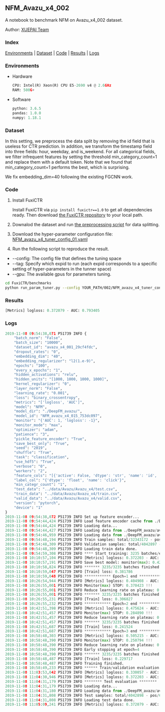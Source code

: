 ## NFM_Avazu_x4_002

A notebook to benchmark NFM on Avazu_x4_002 dataset.

Author: [XUEPAI Team](https://github.com/xue-pai)


### Index
[Environments](#Environments) | [Dataset](#Dataset) | [Code](#Code) | [Results](#Results) | [Logs](#Logs)

### Environments
+ Hardware

  ```python
  CPU: Intel(R) Xeon(R) CPU E5-2690 v4 @ 2.6GHz
  RAM: 500G+
  ```
+ Software

  ```python
  python: 3.6.5
  pandas: 1.0.0
  numpy: 1.18.1
  ```

### Dataset
In this setting, we preprocess the data split by removing the id field that is useless for CTR prediction. In addition, we transform the timestamp field into three fields: hour, weekday, and is_weekend. For all categorical fields, we filter infrequent features by setting the threshold min_category_count=1 and replace them with a default <OOV> token. Note that we found that min_category_count=1 performs the best, which is surprising.

We fix embedding_dim=40 following the existing FGCNN work.
### Code
1. Install FuxiCTR
  
    Install FuxiCTR via `pip install fuxictr==1.0` to get all dependencies ready. Then download [the FuxiCTR repository](https://github.com/huawei-noah/benchmark/archive/53e314461c19dbc7f462b42bf0f0bfae020dc398.zip) to your local path.

2. Downalod the dataset and run [the preprocessing script](https://github.com/xue-pai/Open-CTR-Benchmark/blob/master/datasets/Avazu/Avazu_x4/split_avazu_x4.py) for data splitting. 

3. Download the hyper-parameter configuration file: [NFM_avazu_x4_tuner_config_01.yaml](./002/NFM_avazu_x4_tuner_config_01.yaml)

4. Run the following script to reproduce the result. 
  + --config: The config file that defines the tuning space
  + --tag: Specify which expid to run (each expid corresponds to a specific setting of hyper-parameters in the tunner space)
  + --gpu: The available gpus for parameters tuning.

  ```bash
  cd FuxiCTR/benchmarks
  python run_param_tuner.py --config YOUR_PATH/002/NFM_avazu_x4_tuner_config_01.yaml --tag 015 --gpu 0
  ```
### Results
```python
[Metrics] logloss: 0.372079 - AUC: 0.793405

```


### Logs
```python
2019-11-08 09:54:38,071 P51739 INFO {
    "batch_norm": "False",
    "batch_size": "10000",
    "dataset_id": "avazu_x4_001_29cf4fdc",
    "dropout_rates": "0",
    "embedding_dim": "40",
    "embedding_regularizer": "l2(1.e-9)",
    "epochs": "100",
    "every_x_epochs": "1",
    "hidden_activations": "relu",
    "hidden_units": "[1000, 1000, 1000, 1000]",
    "kernel_regularizer": "0",
    "layer_norm": "False",
    "learning_rate": "0.001",
    "loss": "binary_crossentropy",
    "metrics": "['logloss', 'AUC']",
    "model": "NFM",
    "model_dir": "./DeepFM_avazu/",
    "model_id": "NFM_avazu_x4_015_753dc097",
    "monitor": "{'AUC': 1, 'logloss': -1}",
    "monitor_mode": "max",
    "optimizer": "adam",
    "patience": "3",
    "pickle_feature_encoder": "True",
    "save_best_only": "True",
    "seed": "2019",
    "shuffle": "True",
    "task": "classification",
    "use_hdf5": "True",
    "verbose": "0",
    "workers": "2",
    "feature_cols": "[{'active': False, 'dtype': 'str', 'name': 'id', 'type': 'categorical'}, {'active': True, 'dtype': 'str', 'name': 'hour', 'preprocess': 'convert_hour', 'type': 'categorical'}, {'active': True, 'dtype': 'str', 'name': ['C1', 'banner_pos', 'site_id', 'site_domain', 'site_category', 'app_id', 'app_domain', 'app_category', 'device_id', 'device_ip', 'device_model', 'device_type', 'device_conn_type', 'C14', 'C15', 'C16', 'C17', 'C18', 'C19', 'C20', 'C21'], 'type': 'categorical'}, {'active': True, 'dtype': 'str', 'name': 'weekday', 'preprocess': 'convert_weekday', 'type': 'categorical'}, {'active': True, 'dtype': 'str', 'name': 'weekend', 'preprocess': 'convert_weekend', 'type': 'categorical'}]",
    "label_col": "{'dtype': 'float', 'name': 'click'}",
    "min_categr_count": "1",
    "test_data": "../data/Avazu/Avazu_x4/test.csv",
    "train_data": "../data/Avazu/Avazu_x4/train.csv",
    "valid_data": "../data/Avazu/Avazu_x4/valid.csv",
    "version": "pytorch",
    "device": "1"
}
2019-11-08 09:54:38,072 P51739 INFO Set up feature encoder...
2019-11-08 09:54:44,424 P51739 INFO Load feature encoder cache from ./DeepFM_avazu/avazu_x4_001_29cf4fdc/feature_encoder.pkl
2019-11-08 09:54:44,424 P51739 INFO Loading data...
2019-11-08 09:54:44,427 P51739 INFO Loading data from ./DeepFM_avazu/avazu_x4_001_29cf4fdc/train.hdf5
2019-11-08 09:54:46,959 P51739 INFO Loading data from ./DeepFM_avazu/avazu_x4_001_29cf4fdc/valid.hdf5
2019-11-08 09:54:48,194 P51739 INFO Train samples: total/32343172 - pos/5492052 - neg/26851120 - ratio/16.98%
2019-11-08 09:54:48,309 P51739 INFO Validation samples: total/4042897 - pos/686507 - neg/3356390 - ratio/16.98%
2019-11-08 09:54:48,309 P51739 INFO Loading train data done.
2019-11-08 09:54:59,308 P51739 INFO **** Start training: 3235 batches/epoch ****
2019-11-08 10:10:57,104 P51739 INFO [Metrics] logloss: 0.372203 - AUC: 0.793141
2019-11-08 10:10:57,191 P51739 INFO Save best model: monitor(max): 0.420938
2019-11-08 10:10:58,824 P51739 INFO ******* 3235/3235 batches finished *******
2019-11-08 10:10:59,047 P51739 INFO [Train] loss: 0.381786
2019-11-08 10:10:59,048 P51739 INFO ************ Epoch=1 end ************
2019-11-08 10:26:54,944 P51739 INFO [Metrics] logloss: 0.404908 - AUC: 0.775331
2019-11-08 10:26:55,001 P51739 INFO Monitor(max) STOP: 0.370423 !!!
2019-11-08 10:26:55,001 P51739 INFO Reduce learning rate on plateau: 0.000100
2019-11-08 10:26:55,001 P51739 INFO ******* 3235/3235 batches finished *******
2019-11-08 10:26:55,231 P51739 INFO [Train] loss: 0.306827
2019-11-08 10:26:55,232 P51739 INFO ************ Epoch=2 end ************
2019-11-08 10:42:51,398 P51739 INFO [Metrics] logloss: 0.475624 - AUC: 0.760513
2019-11-08 10:42:51,457 P51739 INFO Monitor(max) STOP: 0.284890 !!!
2019-11-08 10:42:51,457 P51739 INFO Reduce learning rate on plateau: 0.000010
2019-11-08 10:42:51,457 P51739 INFO ******* 3235/3235 batches finished *******
2019-11-08 10:42:51,687 P51739 INFO [Train] loss: 0.241524
2019-11-08 10:42:51,687 P51739 INFO ************ Epoch=3 end ************
2019-11-08 10:58:48,303 P51739 INFO [Metrics] logloss: 0.505215 - AUC: 0.756009
2019-11-08 10:58:48,390 P51739 INFO Monitor(max) STOP: 0.250794 !!!
2019-11-08 10:58:48,390 P51739 INFO Reduce learning rate on plateau: 0.000001
2019-11-08 10:58:48,390 P51739 INFO Early stopping at epoch=4
2019-11-08 10:58:48,390 P51739 INFO ******* 3235/3235 batches finished *******
2019-11-08 10:58:48,487 P51739 INFO [Train] loss: 0.229717
2019-11-08 10:58:48,487 P51739 INFO Training finished.
2019-11-08 10:58:49,233 P51739 INFO ****** Train/validation evaluation ******
2019-11-08 11:03:53,042 P51739 INFO [Metrics] logloss: 0.330057 - AUC: 0.858290
2019-11-08 11:04:30,946 P51739 INFO [Metrics] logloss: 0.372203 - AUC: 0.793141
2019-11-08 11:04:31,179 P51739 INFO ******** Test evaluation ********
2019-11-08 11:04:31,179 P51739 INFO Loading data...
2019-11-08 11:04:31,180 P51739 INFO Loading data from ./DeepFM_avazu/avazu_x4_001_29cf4fdc/test.hdf5
2019-11-08 11:04:31,808 P51739 INFO Test samples: total/4042898 - pos/686507 - neg/3356391 - ratio/16.98%
2019-11-08 11:04:31,808 P51739 INFO Loading test data done.
2019-11-08 11:05:09,241 P51739 INFO [Metrics] logloss: 0.372079 - AUC: 0.793405


```
